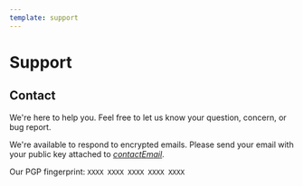 ```yaml
---
template: support
---
```

<!-- intro -->
# Support

<!-- contact  -->
## Contact

We're here to help you. Feel free to let us know your question, concern, or bug report.

We're available to respond to encrypted emails.
Please send your email with your public key attached to [$contactEmail$](mailto:$contactEmail$).

Our PGP fingerprint: `XXXX XXXX XXXX XXXX XXXX`
